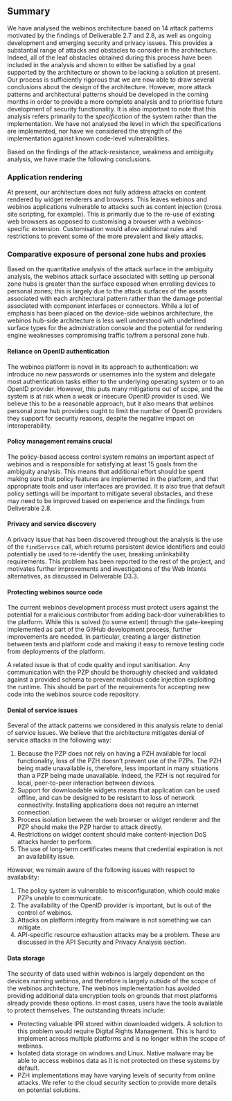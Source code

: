 Summary
-------

We have analysed the webinos architecture based on 14 attack patterns motivated by the findings of Deliverable 2.7 and 2.8, as well as ongoing development and emerging security and privacy issues. This provides a substantial range of attacks and obstacles to consider in the architecture. Indeed, all of the leaf obstacles obtained during this process have been included in the analysis and shown to either be satisfied by a goal supported by the architecture or shown to be lacking a solution at present. Our process is sufficiently rigorous that we are now able to draw several conclusions about the design of the architecture. However, more attack patterns and architectural patterns should be developed in the coming months in order to provide a more complete analysis and to prioritise future development of security functionality. It is also important to note that this analysis refers primarily to the _specification_ of the system rather than the implementation. We have not analysed the level in which the specifications are implemented, nor have we considered the strength of the implementation against known code-level vulnerabilities.

Based on the findings of the attack-resistance, weakness and ambiguity analysis, we have made the following conclusions.

### Application rendering

At present, our architecture does not fully address attacks on content rendered by widget renderers and browsers. This leaves webinos and webinos applications vulnerable to attacks such as content injection (cross site scripting, for example). This is primarily due to the re-use of existing web browsers as opposed to customising a browser with a webinos-specific extension. Customisation would allow additional rules and restrictions to prevent some of the more prevalent and likely attacks.

### Comparative exposure of personal zone hubs and proxies

Based on the quantitative analysis of the attack surface in the ambiguity analysis, the webinos attack surface associated with setting up personal zone hubs is greater than the surface exposed when enrolling devices to personal zones; this is largely due to the attack surfaces of the assets associated with each architectural pattern rather than the damage potential associated with component interfaces or connectors. While a lot of emphasis has been placed on the device-side webinos architecture, the webinos hub-side architecture is less well understood with undefined surface types for the administration console and the potential for rendering engine weaknesses compromising traffic to/from a personal zone hub.

#### Reliance on OpenID authentication

The webinos platform is novel in its approach to authentication: we introduce no new passwords or usernames into the system and delegate most authentication tasks either to the underlying operating system or to an OpenID provider. However, this puts many mitigations out of scope, and the system is at risk when a weak or insecure OpenID provider is used. We believe this to be a reasonable approach, but it also means that webinos personal zone hub providers ought to limit the number of OpenID providers they support for security reasons, despite the negative impact on interoperability.

#### Policy management remains crucial

The policy-based access control system remains an important aspect of webinos and is responsible for satisfying at least 15 goals from the ambiguity analysis. This means that additional effort should be spent making sure that policy features are implemented in the platform, and that appropriate tools and user interfaces are provided. It is also true that default policy settings will be important to mitigate several obstacles, and these may need to be improved based on experience and the findings from Deliverable 2.8.

#### Privacy and service discovery

A privacy issue that has been discovered throughout the analysis is the use of the `findService` call, which returns persistent device identifiers and could potentially be used to re-identify the user, breaking unlinkability requirements. This problem has been reported to the rest of the project, and motivates further improvements and investigations of the Web Intents alternatives, as discussed in Deliverable D3.3.

#### Protecting webinos source code

The current webinos development process must protect users against the potential for a malicious contributor from adding back-door vulnerabilities to the platform. While this is solved (to some extent) through the gate-keeping implemented as part of the GitHub development process, further improvements are needed. In particular, creating a larger distinction between tests and platform code and making it easy to remove testing code from deployments of the platform.

A related issue is that of code quality and input sanitisation. Any communication with the PZP should be thoroughly checked and validated against a provided schema to prevent malicious code injection exploiting the runtime. This should be part of the requirements for accepting new code into the webinos source code repository.

#### Denial of service issues

Several of the attack patterns we considered in this analysis relate to denial of service issues. We believe that the architecture mitigates denial of service attacks in the following way:

1.  Because the PZP does not rely on having a PZH available for local functionality, loss of the PZH doesn’t prevent use of the PZPs. The PZH being made unavailable is, therefore, less important in many situations than a PZP being made unavailable. Indeed, the PZH is not required for local, peer-to-peer interaction between devices.
2.  Support for downloadable widgets means that application can be used offline, and can be designed to be resistant to loss of network connectivity. Installing applications does not require an internet connection.
3.  Process isolation between the web browser or widget renderer and the PZP should make the PZP harder to attack directly.
4.  Restrictions on widget content should make content-injection DoS attacks harder to perform.
5.  The use of long-term certificates means that credential expiration is not an availability issue.

However, we remain aware of the following issues with respect to availability:

1.  The policy system is vulnerable to misconfiguration, which could make PZPs unable to communicate.
2.  The availability of the OpenID provider is important, but is out of the control of webinos.
3.  Attacks on platform integrity from malware is not something we can mitigate.
4.  API-specific resource exhaustion attacks may be a problem. These are discussed in the API Security and Privacy Analysis section.

#### Data storage

The security of data used within webinos is largely dependent on the devices running webinos, and therefore is largely outside of the scope of the webinos architecture. The webinos implementation has avoided providing additional data encryption tools on grounds that most platforms already provide these options. In most cases, users have the tools available to protect themselves. The outstanding threats include:

-   Protecting valuable IPR stored within downloaded widgets. A solution to this problem would require Digital Rights Management. This is hard to implement across multiple platforms and is no longer within the scope of webinos.
-   Isolated data storage on windows and Linux. Native malware may be able to access webinos data as it is not protected on these systems by default.
-   PZH implementations may have varying levels of security from online attacks. We refer to the cloud security section to provide more details on potential solutions.

